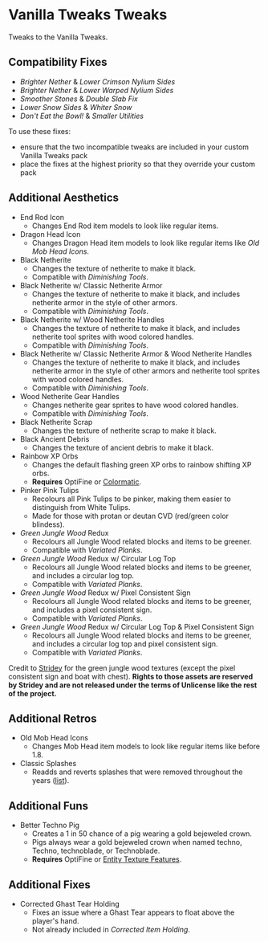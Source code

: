# Vanilla Tweaks Tweaks

Tweaks to the Vanilla Tweaks.

## Compatibility Fixes

- *Brighter Nether* & *Lower Crimson Nylium Sides*
- *Brighter Nether* & *Lower Warped Nylium Sides*
- *Smoother Stones* & *Double Slab Fix*
- *Lower Snow Sides* & *Whiter Snow*
- *Don't Eat the Bowl!* & *Smaller Utilities*

To use these fixes:
- ensure that the two incompatible tweaks are included in your custom Vanilla Tweaks pack
- place the fixes at the highest priority so that they override your custom pack

## Additional Aesthetics

- End Rod Icon
  - Changes End Rod item models to look like regular items.
- Dragon Head Icon
  - Changes Dragon Head item models to look like regular items like *Old Mob Head Icons*.
- Black Netherite
  - Changes the texture of netherite to make it black.
  - Compatible with *Diminishing Tools*.
- Black Netherite w/ Classic Netherite Armor
  - Changes the texture of netherite to make it black, and includes netherite armor in the style of other armors.
  - Compatible with *Diminishing Tools*.
- Black Netherite w/ Wood Netherite Handles
  - Changes the texture of netherite to make it black, and includes netherite tool sprites with wood colored handles.
  - Compatible with *Diminishing Tools*.
- Black Netherite w/ Classic Netherite Armor & Wood Netherite Handles
  - Changes the texture of netherite to make it black, and includes netherite armor in the style of other armors and netherite tool sprites with wood colored handles.
  - Compatible with *Diminishing Tools*.
- Wood Netherite Gear Handles
  - Changes netherite gear sprites to have wood colored handles.
  - Compatible with *Diminishing Tools*.
- Black Netherite Scrap
  - Changes the texture of netherite scrap to make it black.
- Black Ancient Debris
  - Changes the texture of ancient debris to make it black.
- Rainbow XP Orbs
  - Changes the default flashing green XP orbs to rainbow shifting XP orbs.
  - **Requires** OptiFine or [Colormatic](https://modrinth.com/mod/colormatic).
- Pinker Pink Tulips
  - Recolours all Pink Tulips to be pinker, making them easier to distinguish from White Tulips.
  - Made for those with protan or deutan CVD (red/green color blindess).
- *Green Jungle Wood* Redux
  - Recolours all Jungle Wood related blocks and items to be greener.
  - Compatible with *Variated Planks*.
- *Green Jungle Wood* Redux w/ Circular Log Top
  - Recolours all Jungle Wood related blocks and items to be greener, and includes a circular log top.
  - Compatible with *Variated Planks*.
- *Green Jungle Wood* Redux w/ Pixel Consistent Sign
  - Recolours all Jungle Wood related blocks and items to be greener, and includes a pixel consistent sign.
  - Compatible with *Variated Planks*.
- *Green Jungle Wood* Redux w/ Circular Log Top & Pixel Consistent Sign
  - Recolours all Jungle Wood related blocks and items to be greener, and includes a circular log top and pixel consistent sign.
  - Compatible with *Variated Planks*.

Credit to [Stridey](https://www.planetminecraft.com/texture-pack/vt-green-jungle-wood/) for the green jungle wood textures (except the pixel consistent sign and boat with chest). **Rights to those assets are reserved by Stridey and are not released under the terms of Unlicense like the rest of the project.**

## Additional Retros

- Old Mob Head Icons
  - Changes Mob Head item models to look like regular items like before 1.8.
- Classic Splashes
  - Readds and reverts splashes that were removed throughout the years ([list](SPLASHES.md)).

## Additional Funs

- Better Techno Pig
  - Creates a 1 in 50 chance of a pig wearing a gold bejeweled crown.
  - Pigs always wear a gold bejeweled crown when named techno, Techno, technoblade, or Technoblade.
  - **Requires** OptiFine or [Entity Texture Features](https://modrinth.com/mod/entitytexturefeatures).

## Additional Fixes

- Corrected Ghast Tear Holding
  - Fixes an issue where a Ghast Tear appears to float above the player's hand.
  - Not already included in *Corrected Item Holding*.